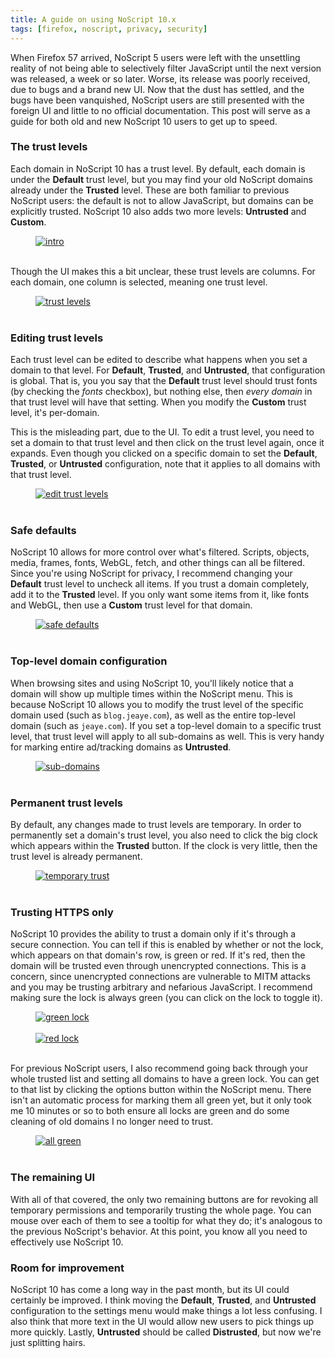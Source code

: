 ```yaml
---
title: A guide on using NoScript 10.x
tags: [firefox, noscript, privacy, security]
---
```


When Firefox 57 arrived, NoScript 5 users were left with the unsettling reality
of not being able to selectively filter JavaScript until the next version was
released, a week or so later. Worse, its release was poorly received, due to
bugs and a brand new UI. Now that the dust has settled, and the bugs have been
vanquished, NoScript users are still presented with the foreign UI and little to
no official documentation. This post will serve as a guide for both old and new
NoScript 10 users to get up to speed.

### The trust levels
Each domain in NoScript 10 has a trust level. By default, each domain is under
the **Default** trust level, but you may find your old NoScript domains already
under the **Trusted** level. These are both familiar to previous NoScript users:
the default is not to allow JavaScript, but domains can be explicitly trusted.
NoScript 10 also adds two more levels: **Untrusted** and **Custom**.

<figure>
<a href="{{ site.blog_url }}/img/noscript/intro.png" target="_blank">
<img alt="intro"
     src="{{ site.blog_url }}/img/noscript/intro.png" />
</a>
<br/> <br/>
</figure>

Though the UI makes this a bit unclear, these trust levels are columns. For each
domain, one column is selected, meaning one trust level.

<figure>
<a href="{{ site.blog_url }}/img/noscript/trust-levels.png" target="_blank">
<img alt="trust levels"
     src="{{ site.blog_url }}/img/noscript/trust-levels.png" />
</a>
<br/> <br/>
</figure>

### Editing trust levels
Each trust level can be edited to describe what happens when you set a domain to
that level. For **Default**, **Trusted**, and **Untrusted**, that configuration
is global. That is, you you say that the **Default** trust level should trust
fonts (by checking the *fonts* checkbox), but nothing else, then *every domain*
in that trust level will have that setting. When you modify the **Custom**
trust level, it's per-domain.

This is the misleading part, due to the UI. To edit a trust level, you need to
set a domain to that trust level and then click on the trust level again, once
it expands. Even though you clicked on a specific domain to set the **Default**,
**Trusted**, or **Untrusted** configuration, note that it applies to all domains
with that trust level.

<figure>
<a href="{{ site.blog_url }}/img/noscript/edit-trust-levels.png" target="_blank">
<img alt="edit trust levels"
     src="{{ site.blog_url }}/img/noscript/edit-trust-levels.png" />
</a>
<br/> <br/>
</figure>

### Safe defaults
NoScript 10 allows for more control over what's filtered. Scripts, objects,
media, frames, fonts, WebGL, fetch, and other things can all be filtered. Since
you're using NoScript for privacy, I recommend changing your **Default** trust
level to uncheck all items. If you trust a domain completely, add it to the
**Trusted** level. If you only want some items from it, like fonts and WebGL,
then use a **Custom** trust level for that domain.

<figure>
<a href="{{ site.blog_url }}/img/noscript/safe-defaults.png" target="_blank">
<img alt="safe defaults"
     src="{{ site.blog_url }}/img/noscript/safe-defaults.png" />
</a>
<br/> <br/>
</figure>

### Top-level domain configuration
When browsing sites and using NoScript 10, you'll likely notice that a domain
will show up multiple times within the NoScript menu. This is because NoScript
10 allows you to modify the trust level of the specific domain used (such as
`blog.jeaye.com`), as well as the entire top-level domain (such as `jeaye.com`).
If you set a top-level domain to a specific trust level, that trust level will
apply to all sub-domains as well. This is very handy for marking entire
ad/tracking domains as **Untrusted**.

<figure>
<a href="{{ site.blog_url }}/img/noscript/sub-domains.png" target="_blank">
<img alt="sub-domains"
     src="{{ site.blog_url }}/img/noscript/sub-domains.png" />
</a>
<br/> <br/>
</figure>

### Permanent trust levels
By default, any changes made to trust levels are temporary. In order to
permanently set a domain's trust level, you also need to click the big clock
which appears within the **Trusted** button. If the clock is very little, then
the trust level is already permanent.

<figure>
<a href="{{ site.blog_url }}/img/noscript/temporary-trust.png" target="_blank">
<img alt="temporary trust"
     src="{{ site.blog_url }}/img/noscript/temporary-trust.png" />
</a>
<br/> <br/>
</figure>

### Trusting HTTPS only
NoScript 10 provides the ability to trust a domain only if it's through a secure
connection. You can tell if this is enabled by whether or not the lock, which
appears on that domain's row, is green or red. If it's red, then the domain will
be trusted even through unencrypted connections. This is a concern, since
unencrypted connections are vulnerable to MITM attacks and you may be trusting
arbitrary and nefarious JavaScript. I recommend making sure the lock is always
green (you can click on the lock to toggle it).

<figure>
<a href="{{ site.blog_url }}/img/noscript/green-lock.png" target="_blank">
<img alt="green lock"
     src="{{ site.blog_url }}/img/noscript/green-lock.png" />
<br/> <br/>
<a href="{{ site.blog_url }}/img/noscript/red-lock.png" target="_blank">
<img alt="red lock"
     src="{{ site.blog_url }}/img/noscript/red-lock.png" />
</a>
</a>
<br/> <br/>
</figure>

For previous NoScript users, I also recommend going back through your whole
trusted list and setting all domains to have a green lock. You can get to that
list by clicking the options button within the NoScript menu. There isn't an
automatic process for marking them all green yet, but it only took me 10 minutes
or so to both ensure all locks are green and do some cleaning of old domains I
no longer need to trust.

<figure>
<a href="{{ site.blog_url }}/img/noscript/all-green.png" target="_blank">
<img alt="all green"
     src="{{ site.blog_url }}/img/noscript/all-green.png" />
</a>
<br/> <br/>
</figure>

### The remaining UI
With all of that covered, the only two remaining buttons are for revoking all
temporary permissions and temporarily trusting the whole page. You can mouse
over each of them to see a tooltip for what they do; it's analogous to the
previous NoScript's behavior. At this point, you know all you need to
effectively use NoScript 10.

### Room for improvement
NoScript 10 has come a long way in the past month, but its UI could certainly
be improved. I think moving the **Default**, **Trusted**, and **Untrusted**
configuration to the settings menu would make things a lot less confusing. I
also think that more text in the UI would allow new users to pick things up more
quickly. Lastly, **Untrusted** should be called **Distrusted**, but now we're
just splitting hairs.
